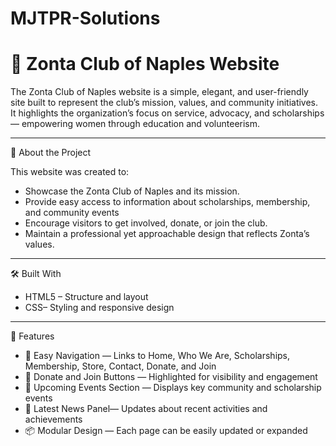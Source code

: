 # MJTPR-Solutions
# 🌺 Zonta Club of Naples Website

The Zonta Club of Naples website is a simple, elegant, and user-friendly site built to represent the club’s mission, values, and community initiatives.  
It highlights the organization’s focus on service, advocacy, and scholarships — empowering women through education and volunteerism.

---

📖 About the Project

This website was created to:
- Showcase the Zonta Club of Naples and its mission.
- Provide easy access to information about scholarships, membership, and community events
- Encourage visitors to get involved, donate, or join the club.
- Maintain a professional yet approachable design that reflects Zonta’s values.

---

 🛠️ Built With

- HTML5 – Structure and layout  
- CSS– Styling and responsive design  
---

🧩 Features
 
- 🧭 Easy Navigation — Links to Home, Who We Are, Scholarships, Membership, Store, Contact, Donate, and Join  
- 💛 Donate and Join Buttons — Highlighted for visibility and engagement  
- 📅 Upcoming Events Section — Displays key community and scholarship events  
- 📰 Latest News Panel— Updates about recent activities and achievements  
- 📦 Modular Design — Each page can be easily updated or expanded  


